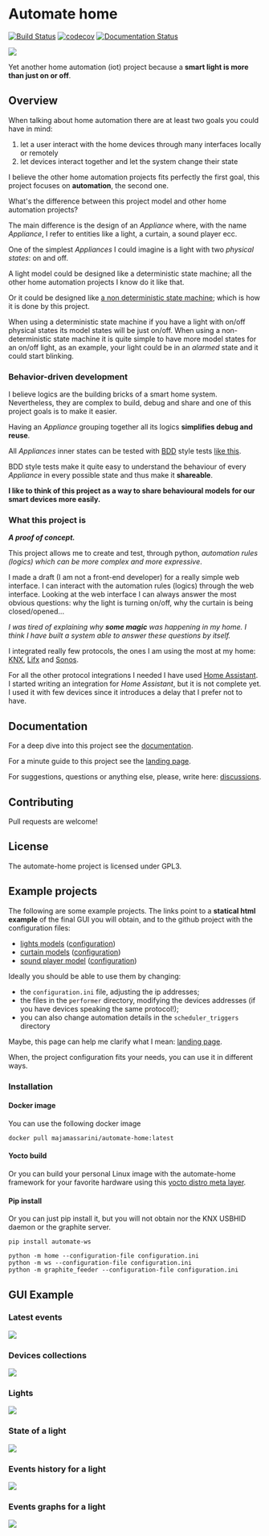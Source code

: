 # Automate home

[![Build Status](https://app.travis-ci.com/majamassarini/automate-home.svg?branch=main)](https://app.travis-ci.com/majamassarini/automate-home)
[![codecov](https://codecov.io/gh/majamassarini/automate-home/branch/main/graph/badge.svg?token=mjBUwkmcML)](https://codecov.io/gh/majamassarini/automate-home)
[![Documentation Status](https://readthedocs.org/projects/automate-home/badge/?version=latest)](https://automate-home.readthedocs.io/en/latest/?badge=latest)

![](icon_128x128.png)


Yet another home automation (iot) project because a **smart light is more than just on or off**.

## Overview

When talking about home automation there are at least two goals you could
have in mind:

1. let a user interact with the home devices through many interfaces locally or remotely
2. let devices interact together and let the system change their state

I believe the other home automation projects fits perfectly the first goal,
this project focuses on **automation**, the second one.

What's the difference between this project model and other home automation projects?

The main difference is the design of an *Appliance* where, with the name *Appliance*, I refer to entities like a light, a curtain, a sound player ecc.

One of the simplest *Appliances* I could imagine is a light with two *physical states*: on and off.

A light model could be designed like a deterministic state machine; all the other home automation projects I know do it like that.

Or it could be designed like [a non deterministic state machine](https://www.google.com/url?sa=t&rct=j&q=&esrc=s&source=web&cd=&cad=rja&uact=8&ved=2ahUKEwjE_8OOjeTsAhVR26QKHe9iA4cQmhMwHHoECB8QAg&url=https%3A%2F%2Fen.wikipedia.org%2Fwiki%2FNondeterministic_finite_automaton&usg=AOvVaw27skSr2u7Pk_Ka8zz9O1j0>);
 which is how it is done by this project.

When using a deterministic state machine if you have a light with on/off physical states its model states will be just on/off.
When using a non-deterministic state machine it is quite simple to have more model states for an on/off light, as an example, 
your light could be in an *alarmed* state and it could start blinking.

### Behavior-driven development

I believe logics are the building bricks of a smart home system.
Nevertheless, they are complex to build, debug and share and one of this project goals is to make it easier.

Having an *Appliance* grouping together all its logics **simplifies debug and reuse**.

All *Appliances* inner states can be tested with [BDD](https://www.google.com/url?sa=t&rct=j&q=&esrc=s&source=web&cd=&cad=rja&uact=8&ved=2ahUKEwjqq7PHleTsAhXpA2MBHUVSC2wQFjAAegQIAhAC&url=https%3A%2F%2Fen.wikipedia.org%2Fwiki%2FBehavior-driven_development&usg=AOvVaw3zU0d2S_KiO3w9C0gwNWv_) style tests [like this](https://automate-home.readthedocs.io/en/latest/features/features.light_presence.feature-file.html).

BDD style tests make it quite easy to understand the behaviour of every *Appliance* in every possible state and thus make it **shareable**.

**I like to think of this project as a way to share behavioural models for our smart devices more easily.**

### What this project is

***A proof of concept.***

This project allows me to create and test, through python, *automation rules (logics) which can be more complex and more expressive*.

I made a draft (I am not a front-end developer) for a really simple web interface.
I can interact with the automation rules (logics) through the web interface.
Looking at the web interface I can always answer the most obvious questions: why the light is turning on/off, 
why the curtain is being closed/opened...

*I was tired of explaining why **some magic** was happening in my home.
I think I have built a system able to answer these questions by itself.*

I integrated really few protocols, the ones I am using the most at my home: [KNX](https://github.com/majamassarini/automate-knx-plugin), 
[Lifx](https://github.com/majamassarini/automate-lifx-plugin) and [Sonos](https://github.com/majamassarini/automate-sonos-plugin).

For all the other protocol integrations I needed I have used [Home Assistant](https://github.com/majamassarini/automate-home-assistant-plugin).
I started writing an integration for *Home Assistant*, but it is not complete yet. 
I used it with few devices since it introduces a delay that I prefer not to have.

## Documentation

For a deep dive into this project see the [documentation](https://automate-home.readthedocs.io/en/latest/?badge=latest).

For a minute guide to this project see the [landing page](https://majamassarini.github.io/automate-home).

For suggestions, questions or anything else, please, write here: [discussions](https://github.com/majamassarini/automate-home/discussions).

## Contributing

Pull requests are welcome!

## License

The automate-home project is licensed under GPL3.

## Example projects

The following are some example projects. The links point to a **statical html example** of the final GUI you will obtain, 
and to the github project with the configuration files:

 * [lights models](https://majamassarini.github.io/automate-lights-example/pages/172.31.10.243/index.html) ([configuration](https://github.com/majamassarini/automate-lights-example))
 * [curtain models](https://majamassarini.github.io/automate-curtains-example/pages/172.31.10.244/index.html) ([configuration](https://github.com/majamassarini/automate-curtains-example))
 * [sound player model](https://majamassarini.github.io/automate-sound-player-example/pages/172.31.10.247/index.html) ([configuration](https://github.com/majamassarini/automate-sound-player-example))

Ideally you should be able to use them by changing: 
 * the ```configuration.ini``` file, adjusting the ip addresses;
 * the files in the ```performer``` directory, modifying the devices addresses 
   (if you have devices speaking the same protocol!);
 * you can also change automation details in the ```scheduler_triggers``` directory

Maybe, this page can help me clarify what I mean: [landing page](https://majamassarini.github.io/automate-home).

When, the project configuration fits your needs, you can use it in different ways.

### Installation

#### Docker image

You can use the following docker image 

```shell
docker pull majamassarini/automate-home:latest
```

#### Yocto build

Or you can build your personal Linux image with the automate-home framework for your favorite 
hardware using this [yocto distro meta layer](https://github.com/majamassarini/meta-automate-home).

#### Pip install

Or you can just pip install it, but you will not obtain nor the KNX USBHID daemon or the graphite server.

```shell
pip install automate-ws

python -m home --configuration-file configuration.ini
python -m ws --configuration-file configuration.ini
python -m graphite_feeder --configuration-file configuration.ini
```

## GUI Example

### Latest events

![](docs/images/last_events.png)

### Devices collections

![](docs/images/devices_collections.png)

### Lights

![](docs/images/lights_collection.png)

### State of a light

![](docs/images/light_state.png)

### Events history for a light

![](docs/images/light_history.png)

### Events graphs for a light

![](docs/images/light_graphs.png)


